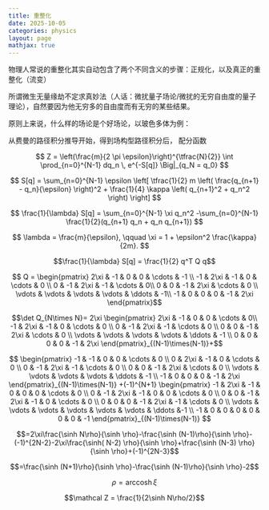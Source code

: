 ```yaml
---
title: 重整化
date: 2025-10-05
categories: physics
layout: page
mathjax: true
---
```


物理人常说的重整化其实自动包含了两个不同含义的步骤：正规化，以及真正的重整化（流变）

所谓微生无量缘劫不定求真妙法（人话：微扰量子场论/微扰的无穷自由度的量子理论），自然要因为他无穷多的自由度而有无穷的某些结果。

原则上来说，什么样的场论是个好场论，以玻色多体为例：

从费曼的路径积分推导开始，得到场构型路径积分后，
配分函数

$$ Z = \left(\frac{m}{2 \pi \epsilon}\right)^{\tfrac{N}{2}} \int \prod_{n=0}^{N-1} dq_n \, e^{-S[q]} \Big|_{q_N = q_0} $$  

 $$ S[q] = \sum_{n=0}^{N-1} \epsilon \left[     \tfrac{1}{2} m \left( \frac{q_{n+1} - q_n}{\epsilon} \right)^2     + \frac{1}{4} \kappa \left( q_{n+1}^2 + q_n^2 \right) \right] $$ 

 $$ \frac{1}{\lambda} S[q] =  \sum_{n=0}^{N-1} \xi q_n^2 -\sum_{n=0}^{N-1} \frac{1}{2}(q_{n+1} q_n + q_n q_{n+1}) $$

$$ \lambda = \frac{m}{\epsilon},  \qquad  \xi = 1 + \epsilon^2 \frac{\kappa}{2m}. $$ 

 $$\frac{1}{\lambda} S[q] = \frac{1}{2} q^T Q q$$ 
 
$$ Q  = 
\begin{pmatrix} 
  2\xi & -1   & 0    & 0    & \cdots & -1 \\ 
  -1   & 2\xi & -1   & 0    & \cdots & 0 \\
   0    & -1   & 2\xi & -1   & \cdots & 0\\
    0    & 0    & -1   & 2\xi & \cdots & 0 \\ 
    \vdots & \vdots & \vdots & \vdots & \ddots & -1\\ 
    -1   & 0    & 0    & 0    & -1   & 2\xi 
\end{pmatrix}$$
    
$$\det Q_{N\times N}= 
2\xi 
\begin{pmatrix} 
2\xi & -1   & 0    & 0    & \cdots & 0\\ 
-1   & 2\xi & -1   & 0    & \cdots & 0 \\ 
0    & -1   & 2\xi & -1   & \cdots & 0 \\ 
0    & 0    & -1   & 2\xi & \cdots & 0 \\
\vdots & \vdots & \vdots & \vdots & \ddots & -1 \\ 
0  & 0    & 0    & 0    & -1   & 2\xi 
\end{pmatrix}_{(N-1)\times(N-1)}+$$

$$
\begin{pmatrix}
 -1 & -1   & 0    & 0    & \cdots & 0 \\ 
0  & 2\xi & -1   & 0    & \cdots & 0 \\ 
0    & -1   & 2\xi & -1   & \cdots & 0 \\ 
0    & 0    & -1   & 2\xi & \cdots & 0 \\ 
\vdots & \vdots & \vdots & \vdots & \ddots & -1 \\ 
-1   & 0    & 0    & 0    & -1   & 2\xi 
\end{pmatrix}_{(N-1)\times(N-1)}
+(-1)^{N+1}
\begin{pmatrix} 
-1 & 2\xi   & -1  & 0  & 0 & 0 & \cdots & 0 \\
 0 & -1 & 2\xi & -1  & 0 & 0  & \cdots & 0 \\
  0 & 0   & -1   & 2\xi & -1 & 0  & \cdots & 0 \\ 
  0    & 0  & 0   & -1   & 2\xi & -1 & \cdots & 0 \\ 
  \vdots & \vdots  & \vdots  & \vdots & \vdots & \vdots & \ddots &-1 \\ 
  -1   & 0    & 0  & 0  & 0  & 0    & 0    & -1  
\end{pmatrix}_{(N-1)\times(N-1)} $$


$$=2\xi\frac{\sinh N\rho}{\sinh \rho}-\frac{\sinh (N-1)\rho}{\sinh \rho}-(-1)^{2N-2}-2\xi\frac{\sinh( N-2) \rho}{\sinh \rho}+\frac{\sinh (N-3) \rho}{\sinh \rho}+(-1)^{2N-3}$$

$$=\frac{\sinh (N+1)\rho}{\sinh \rho}-\frac{\sinh (N-1)\rho}{\sinh \rho}-2$$

$$\rho = \operatorname{arccosh} \xi$$

$$\mathcal Z = \frac{1}{2\sinh N\rho/2}$$

